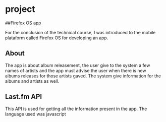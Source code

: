 project
=======
##Firefox OS app

For the conclusion of the technical course, I was introduced to the mobile plataform called Firefox OS for developing an app.

## About

The app is about album releasement, the user give to the system a few names of artists and the app must advise the user when there is new albums releases for those artists gaved. The system give information for the albums and artists as well. 

## Last.fm API

This API is used for getting all the information present in the app. The language used was javascript
